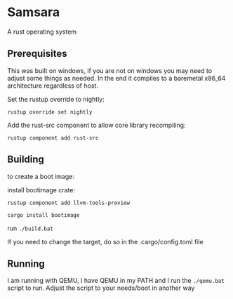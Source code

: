 # Samsara
A rust operating system

## Prerequisites
This was built on windows, if you are not on windows you may need to adjust some things as needed. In the end it compiles to a baremetal x86_64 architecture regardless of host.

Set the rustup override to nightly:

`rustup override set nightly`

Add the rust-src component to allow core library recompiling:

`rustup component add rust-src`

## Building
to create a boot image:

install bootimage crate:

`rustup component add llvm-tools-preview`

`cargo install bootimage`

run `./build.bat`

If you need to change the target, do so in the .cargo/config.toml file

## Running
I am running with QEMU, I have QEMU in my PATH and I run the `./qemu.bat` script to run. Adjust the script to your needs/boot in another way
